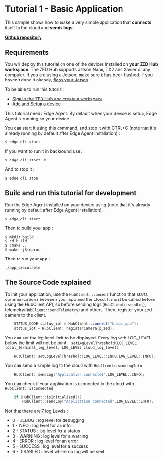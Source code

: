 # Tutorial 1 - Basic Application

This sample shows how to make a very simple application that **connects** itself to the cloud and **sends logs**. 

[**Github repository**](https://github.com/stereolabs/zed-hub-examples/tree/main/tutorials/tutorial_01_basic_app)

## Requirements
You will deploy this tutorial on one of the devices installed on **your ZED Hub workspace**. The ZED Hub supports Jetson Nano, TX2 and Xavier or any computer. If you are using a Jetson, make sure it has been flashed. If you haven't done it already, [flash your Jetson](https://docs.nvidia.com/sdk-manager/install-with-sdkm-jetson/index.html).

To be able to run this tutorial:
- [Sign In the ZED Hub and create a workspace](https://www.stereolabs.com/docs/cloud/overview/get-started/).
- [Add and Setup a device](https://www.stereolabs.com/docs/cloud/overview/get-started/#add-a-camera).

This tutorial needs Edge Agent. By default when your device is setup, Edge Agent is running on your device.

You can start it using this command, and stop it with CTRL+C (note that it's already running by default after Edge Agent installation) :
```
$ edge_cli start
```

If you want to run it in backround use :
```
$ edge_cli start -b
```

And to stop it :
```
$ edge_cli stop
```

## Build and run this tutorial for development

Run the Edge Agent installed on your device using (note that it's already running by default after Edge Agent installation) :
```
$ edge_cli start
```

Then to build your app :
```
$ mkdir build
$ cd build
$ cmake ..
$ make -j$(nproc)
```

Then to run your app :
```
./app_executable
```

## The Source Code explained

To init your application, use the `HubClient::connect` function that starts communications between your app and the cloud. It must be called before using the HubClient API, so before sending logs (`HubClient::sendLog`), telemetry(`HubClient::sendTelemetry`) and others. Then, register your zed camera to the client.
```c++
    STATUS_CODE status_iot = HubClient::connect("basic_app");
    status_iot = HubClient::registerCamera(p_zed);
```
You can set the log level limit to be displayed. Every log with LOG_LEVEL below the limit will not be print.  ``` setLogLevelThreshold(LOG_LEVEL local_terminal_log_level, LOG_LEVEL cloud_log_level)```
```c++
    HubClient::setLogLevelThreshold(LOG_LEVEL::INFO,LOG_LEVEL::INFO);
```

You can send a simple log to the cloud with ```HubClient::sendLogInfo```
```c++
    HubClient::sendLog("Application connected",LOG_LEVEL::INFO);
```

You can check if your application is connected to the cloud with ```HubClient::isConnected```
```c++
    if (HubClient::isInitialized())
        HubClient::sendLog("Application connected",LOG_LEVEL::INFO);
```

Not that there are 7 log Levels : 

- 0 - DEBUG : log level for debugging
- 1 - INFO : log level for an info
- 2 - STATUS : log level for a status
- 3 - WARNING : log level for a warning
- 4 - ERROR : log level for an error
- 5 - SUCCESS : log level for a success
- 6 - DISABLED : level where no log will be sent
